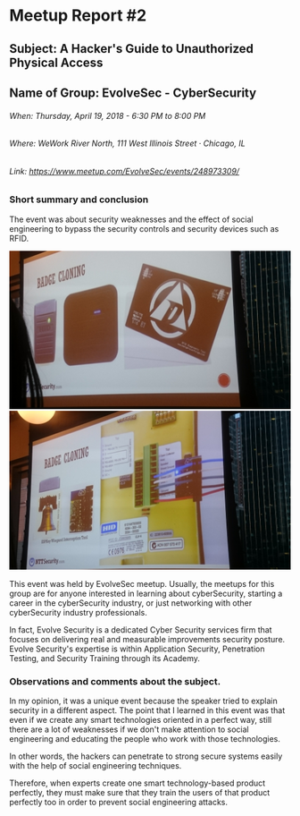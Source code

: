 # Meetup Report #2



## Subject: **A Hacker's Guide to Unauthorized Physical Access**


## Name of Group: **EvolveSec - CyberSecurity**


###### When: Thursday, April 19, 2018 - 6:30 PM to 8:00 PM
###### Where: WeWork River North, 111 West Illinois Street · Chicago, IL
###### Link: https://www.meetup.com/EvolveSec/events/248973309/


### Short summary and conclusion

The event was about security weaknesses and the effect of social engineering to bypass the security controls and security devices such as RFID.
 
![BadgeCloning](images/2/3.JPG "Badge Cloning")
![BadgeCloning](images/2/4.JPG "Badge Cloning")
 
This event was held by EvolveSec meetup. Usually, the meetups for this group are for anyone interested in learning about cyberSecurity, starting a career in the cyberSecurity industry, or just networking with other cyberSecurity industry professionals.

In fact, Evolve Security is a dedicated Cyber Security services firm that focuses on delivering real and measurable improvements security posture.
Evolve Security's expertise is within Application Security, Penetration Testing, and Security Training through its Academy.
 


 
### Observations and comments about the subject.

In my opinion, it was a unique event because the speaker tried to explain security in a different aspect.
The point that I learned in this event was that even if we create any smart technologies oriented in a perfect way, still there are a lot of weaknesses if we don't make attention to social engineering and educating the people who work with those technologies. 

In other words, the hackers can penetrate to strong secure systems easily with the help of social engineering techniques. 

Therefore, when experts create one smart technology-based product perfectly, they must make sure that they train the users of that product perfectly too in order to prevent social engineering attacks.
 